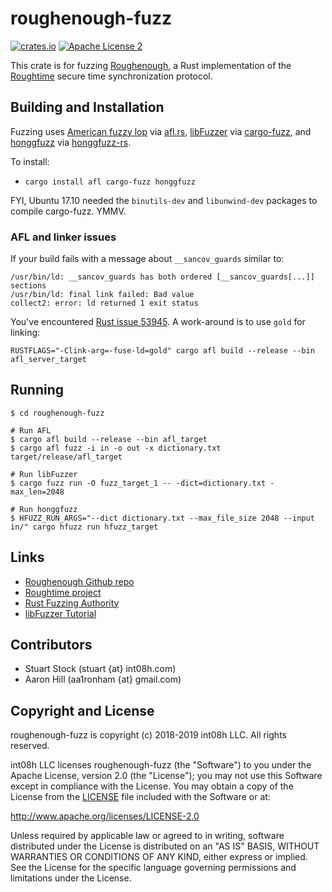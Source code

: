 # roughenough-fuzz

[![crates.io](https://img.shields.io/crates/v/roughenough-fuzz.svg?style=flat-square)](https://crates.io/crates/roughenough-fuzz)
[![Apache License 2](https://img.shields.io/badge/license-ASF2-blue.svg?style=flat-square)](https://www.apache.org/licenses/LICENSE-2.0.txt)

This crate is for fuzzing [Roughenough](https://github.com/int08h/roughenough), a Rust
implementation of the [Roughtime](https://roughtime.googlesource.com/roughtime) secure time 
synchronization protocol. 

## Building and Installation

Fuzzing uses [American fuzzy lop](http://lcamtuf.coredump.cx/afl/) via [afl.rs](https://github.com/rust-fuzz/afl.rs),
[libFuzzer](http://llvm.org/docs/LibFuzzer.html) via [cargo-fuzz](https://github.com/rust-fuzz/cargo-fuzz),
and [honggfuzz](http://honggfuzz.com/) via [honggfuzz-rs](https://github.com/rust-fuzz/honggfuzz-rs).

To install:

* `cargo install afl cargo-fuzz honggfuzz`

FYI, Ubuntu 17.10 needed the `binutils-dev` and `libunwind-dev` packages to compile cargo-fuzz. YMMV.

### AFL and linker issues

If your build fails with a message about `__sancov_guards` similar to:

```
/usr/bin/ld: __sancov_guards has both ordered [__sancov_guards[...]] sections
/usr/bin/ld: final link failed: Bad value
collect2: error: ld returned 1 exit status
```

You've encountered [Rust issue 53945](https://github.com/rust-lang/rust/issues/53945). A 
work-around is to use `gold` for linking:

```
RUSTFLAGS="-Clink-arg=-fuse-ld=gold" cargo afl build --release --bin afl_server_target
```

## Running

```
$ cd roughenough-fuzz

# Run AFL
$ cargo afl build --release --bin afl_target
$ cargo afl fuzz -i in -o out -x dictionary.txt target/release/afl_target

# Run libFuzzer
$ cargo fuzz run -O fuzz_target_1 -- -dict=dictionary.txt -max_len=2048

# Run honggfuzz
$ HFUZZ_RUN_ARGS="--dict dictionary.txt --max_file_size 2048 --input in/" cargo hfuzz run hfuzz_target
```

## Links

* [Roughenough Github repo](https://github.com/int08h/roughenough)
* [Roughtime project](https://roughtime.googlesource.com/roughtime)
* [Rust Fuzzing Authority](https://github.com/rust-fuzz)
* [libFuzzer Tutorial](https://github.com/google/fuzzer-test-suite/blob/master/tutorial/libFuzzerTutorial.md)

## Contributors
* Stuart Stock (stuart {at} int08h.com)
* Aaron Hill (aa1ronham {at} gmail.com)

## Copyright and License
roughenough-fuzz is copyright (c) 2018-2019 int08h LLC. All rights reserved. 

int08h LLC licenses roughenough-fuzz (the "Software") to you under the Apache License, version 2.0 
(the "License"); you may not use this Software except in compliance with the License. You may obtain 
a copy of the License from the [LICENSE](../master/LICENSE) file included with the Software or at:

  http://www.apache.org/licenses/LICENSE-2.0

Unless required by applicable law or agreed to in writing, software distributed under the License 
is distributed on an "AS IS" BASIS, WITHOUT WARRANTIES OR CONDITIONS OF ANY KIND, either express or 
implied. See the License for the specific language governing permissions and limitations under 
the License.
